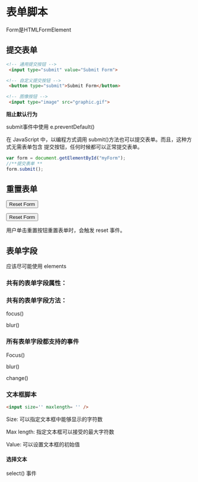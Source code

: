 

# 表单脚本

Form是HTMLFormElement

## 提交表单

```html
<!-- 通用提交按钮 -->
 <input type="submit" value="Submit Form"> 

<!-- 自定义提交按钮 -->
 <button type="submit">Submit Form</button>

<!-- 图像按钮 -->
 <input type="image" src="graphic.gif"> 

```



**阻止默认行为**

submit事件中使用 e.preventDefault()

在 JavaScript 中，以编程方式调用 submit()方法也可以提交表单。而且，这种方式无需表单包含
提交按钮，任何时候都可以正常提交表单。

```javascript
var form = document.getElementById("myForm");
//**提交表单 **
form.submit();
```

## 重置表单

<!-- 通用重置按钮 -->
 <input type="reset" value="Reset Form"> 

<!-- 自定义重置按钮 -->
 <button type="reset">Reset Form</button> 

用户单击重置按钮重置表单时，会触发 reset 事件。

## 表单字段

应该尽可能使用 elements

### 共有的表单字段属性：





### 共有的表单字段方法：

focus()

blur()

### 所有表单字段都支持的事件

Focus()

blur()

change()

### 文本框脚本

```html
<input size='' maxlength= '' />
```

Size: 可以指定文本框中能够显示的字符数

Max length: 指定文本框可以接受的最大字符数

Value: 可以设置文本框的初始值

#### 选择文本

select() 事件

